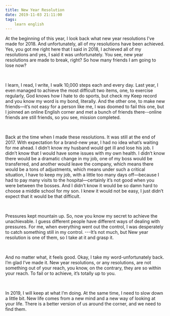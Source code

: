 ```yaml
---
title: New Year Resolution
date: 2019-11-03 21:11:00
tags:
    learn english
---
```

At the beginning of this year, I look back
what new year resolutions I’ve made for 2018. And unfortunately, all of my
resolutions have been achieved. Yes, you got me right here that I said in 2018,
I achieved all of my resolutions and yes, I said it was unfortunately. You see,
new year resolutions are made to break, right? So how many friends I am going
to lose now? 

 

I learn, I read, I write, I walk 10,000
steps each and every day. Last year, I even managed to achieve the most
difficult two items, one, to exercise regularly, God knows how I hate to do
sports, but check my Keep record and you know my word is my bond, literally.
And the other one, to make new friends—it’s not easy for a person like me, I
was doomed to fail this one, but I joinned an online English corner and met a bunch of friends there--online friends are still friends, so you see, mission
completed. 

 

Back at the time when I made these
resolutions. It was still at the end of 2017. With expectation for a brand-new
year, I had no idea what’s waiting for me ahead. I didn’t know my husband would
get ill and lose his job. I didn’t know that I would have some issues with my
own health. I didn’t know there would be a dramatic change in my job, one of my
boss would be transferred, and another would leave the company, which means
there would be a tons of adjustments, which means under such a critical
situation, I have to keep my job, with a little too many days off—because I had
to pay many visits to the hospital—certainly it’s not good when you were
between the bosses. And I didn’t know it would be so damn hard to choose a
middle school for my son. I knew it would not be easy, I just didn’t expect
that it would be that difficult. 

 

Pressures kept mountain up. So, now you
know my secret to achieve the unachievable. I guess different people have
different ways of dealing with pressures. For me, when everything went out the
control, I was desperately to catch something still in my control. ---It’s not
much, but New year resolution is one of them, so I take at it and grasp it. 

 

And no matter what, it feels good. Okay, I
take my word-unfortunately back. I’m glad I’ve made it. New year resolutions,
or any resolutions, are not something out of your reach, you know, on the
contrary, they are so within your reach. To fail or to achieve, it’s totally up
to you. 

 

In 2019, I will keep at what I’m doing. At
the same time, I need to slow down a little bit. New life comes from a new mind
and a new way of looking at your life. There is a better version of us around
the corner, and we need to find them. 

 



 

 

 

 

 

 
